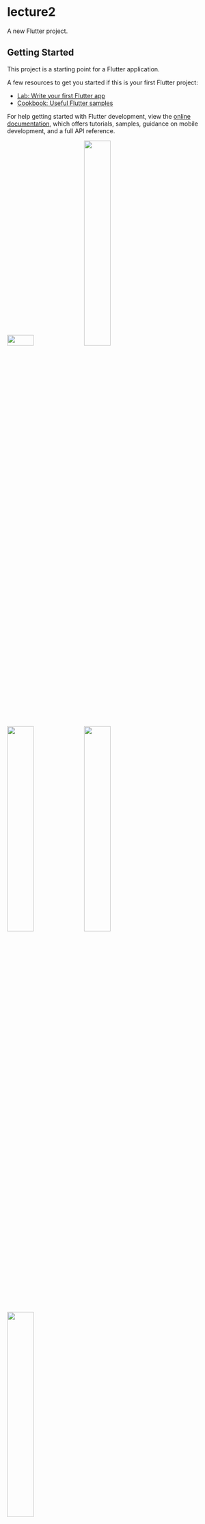 # lecture2

A new Flutter project.

## Getting Started

This project is a starting point for a Flutter application.

A few resources to get you started if this is your first Flutter project:

- [Lab: Write your first Flutter app](https://docs.flutter.dev/get-started/codelab)
- [Cookbook: Useful Flutter samples](https://docs.flutter.dev/cookbook)

For help getting started with Flutter development, view the
[online documentation](https://docs.flutter.dev/), which offers tutorials,
samples, guidance on mobile development, and a full API reference.
<p>
<img src = "https://user-images.githubusercontent.com/119835214/219547149-52580915-e8f7-4b61-800d-9bd1161b46c6.JPG" height = "8%" width = "35%" >
<img src = "https://user-images.githubusercontent.com/119835214/219548475-8cba39f5-388c-4745-9146-7da751382938.png" height = "35%" width = "35%" >
<img src = "https://user-images.githubusercontent.com/119835214/219547255-7034a451-4b89-483e-9990-5958e2da0ed2.jpg" height = "35%" width = "35%" >
<img src = "https://user-images.githubusercontent.com/119835214/219547279-b1ce43d3-2727-4c43-b872-56ae752fd67f.jpg" height = "35%" width = "35%" >
<img src = "https://user-images.githubusercontent.com/119835214/219547290-5e3a5340-04fc-421d-b341-e6d7d661a5da.jpg" height = "35%" width = "35%" >


</p>

